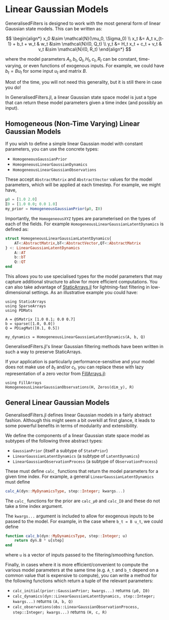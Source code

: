 # Linear Gaussian Models

GeneralisedFilters is designed to work with the most general form of linear
Gaussian state models. This can be written as:

$$
\begin{align*}
x_0 &\sim \mathcal{N}(\mu_0, \Sigma_0) \\
x_t &= A_t x_{t-1} + b_t + w_t & w_t &\sim \mathcal{N}(0, Q_t) \\
y_t &= H_t x_t + c_t + v_t & v_t &\sim \mathcal{N}(0, R_t)
\end{align*}
$$

where the model parameters $A_t, b_t, Q_t, H_t, c_t, R_t$ can be constant,
time-varying, or even functions of exogenous inputs. For example, we could have
$b_t = B u_t$ for some input $u_t$ and matrix $B$.

Most of the time, you will not need this generality, but it is still there in
case you do!

In GeneralisedFilters.jl, a linear Gaussian state space model is just a type
that can return these model parameters given a time index (and possibly an input).

## Homogeneous (Non-Time Varying) Linear Gaussian Models

If you wish to define a simple linear Gaussian model with constant parameters,
you can use the concrete types:

- `HomogeneousGaussianPrior`
- `HomogeneousLinearGaussianDynamics`
- `HomogeneousLinearGaussianObservations` 

These accept `AbstractMatrix` and `AbstractVector` values for the model
parameters, which will be applied at each timestep. For example, we might have,

```julia
μ0 = [1.0 2.0]
Σ0 = [1.0 0.0; 0.0 1.0]
my_prior = HomogeneousGaussianPrior(μ0, Σ0)
```

Importantly, the `HomogeneousXYZ` types are parameterised on the types of each
of the fields. For example `HomogeneousLinearGaussianLatentDynamics` is defined as:

```julia
struct HomogeneousLinearGaussianLatentDynamics{
    AT<:AbstractMatrix,bT<:AbstractVector,QT<:AbstractMatrix
} <: LinearGaussianLatentDynamics
    A::AT
    b::bT
    Q::QT
end
```

This allows you to use specialised types for the model parameters that may
capture additional structure to allow for more efficient computations. You can
also take advantage of [StaticArrays.jl](https://github.com/JuliaArrays/StaticArrays.jl)
for lightning-fast filtering in low-dimensional settings. As an illustrative
example you could have:

```
using StaticArrays
using SparseArrays
using PDMats

A = @SMatrix [1.0 0.1; 0.0 0.7]
b = sparse([1.0, 0.0])
Q = PDiagMat([0.1, 0.5])

my_dynamics = HomogeneousLinearGaussianLatentDynamics(A, b, Q)
```

GeneralisedFilters.jl's linear Gaussian filtering methods have been written in
such a way to preserve StaticArrays.

If your application is particularly performance-sensitive and your model does
not make use of $b_t$ and/or $c_t$, you can replace these with lazy
representation of a zero vector from [FillArrays.jl](https://github.com/JuliaArrays/FillArrays.jl):

```
using FillArrays
HomogeneousLinearGaussianObservations(H, Zeros(dim_y), R)
```

## General Linear Gaussian Models

GeneralisedFilters.jl defines linear Gaussian models in a fairly abstract fashion.
Although this might seem a bit overkill at first glance, it leads to some
powerful benefits in terms of modularity and extensibility. 

We define the components of a linear Gaussian state space model as subtypes of
the following three abstract types:

- `GaussianPrior`  (itself a subtype of `StatePrior`)
- `LinearGaussianLatentDynamics` (a subtype of `LatentDynamics`)
- `LinearGaussianObservationProcess` (a subtype of `ObservationProcess`)

These must define `calc_` functions that return the model parameters for a
given time index. For example, a general `LinearGaussianLatentDynamics` must
define

```julia
calc_A(dyn::MyDynamicsType, step::Integer; kwargs...)
```

The `calc_` functions for the prior are `calc_μ0` and `calc_Σ0` and these do not
take a time index argument.

The `kwargs...` argument is included to allow for exogenous inputs to be
passed to the model. For example, in the case where `b_t = B u_t`, we could define

```julia
function calc_b(dyn::MyDynamicsType, step::Integer; u)
    return dyn.B * u[step]
end
```

where `u` is a vector of inputs passed to the filtering/smoothing function.

Finally, in cases where it is more efficient/convenient to compute the various
model parameters at the same time (e.g. `A_t` and `b_t` depend on a common value
that is expensive to compute), you can write a method for the following
functions which return a tuple of the relevant parameters:

- `calc_initial(prior::GaussianPrior; kwargs...)` returns `(μ0, Σ0)`
- `calc_dynamics(dyn::LinearGaussianLatentDynamics, step::Integer; kwargs...)`
  returns `(A, b, Q)`
- `calc_observations(obs::LinearGaussianObservationProcess, step::Integer; kwargs...)`
  returns `(H, c, R)`

